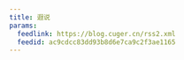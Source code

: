 ```yaml
---
title: 遐说
params:
  feedlink: https://blog.cuger.cn/rss2.xml
  feedid: ac9cdcc83dd93b8d6e7ca9c2f3ae1165
---
```

